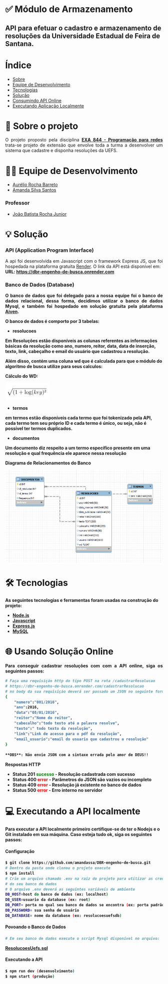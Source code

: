 # ✅ Módulo de Armazenamento
## API para efetuar o cadastro e armazenamento de resoluções da Universidade Estadual de Feira de Santana.



Índice
=================
<!--ts-->
   * [Sobre](#sobre)
   * [Equipe de Desenvolvimento](#equipe-de-desenvolvimento)
   * [Tecnologias](#tecnologias)
   * [Solução](#solucao)
   * [Consumindo API Online](#online)
   * [Executando Aplicação Localmente](#local)
<!--te-->
<div id="sobre">
    <h1> 📝 Sobre o projeto</h1>
    <p align="justify">
    O projeto proposto pela disciplina <b><a href="https://sites.google.com/a/ecomp.uefs.br/joao/home/courses/exa844">EXA 844 - Programação para redes</a></b> trata-se projeto de extensão que envolve toda a turma a desenvolver um sistema que cadastre e disponha resoluções da UEFS. 
    </p>
</div>

<div id="equipe-de-desenvolvimento">    
    <h1>👨‍💻 Equipe de Desenvolvimento</h1>
    <ul>
	<li><a href="https://github.com/aureliobarreto"> Aurélio Rocha Barreto </a></li>
    <li><a href="https://github.com/amandassa"> Amanda Silva Santos </a> </li>
	</ul>
    <h3>Professor</h3>
    <ul>
        <li><a href="https://sites.google.com/a/ecomp.uefs.br/joao/home">João Batista Rocha Junior</a></li>
    </ul>
</div>

<div id="solucao">
    <h1>💡 Solução</h1>
    <h3>API (Application Program Interface)</h3>
    <p align="justify">
 A api foi desenvolvida em Javascript com o framework Express JS, que foi hospedada na plataforma gratuita <a href="https://render.com/">Render</a>. O link da API está disponível em: <br/><b>URL:   <a href="https://dbr-engenho-de-busca.onrender.com"> https://dbr-engenho-de-busca.onrender.com </a>
    </p>
    <h3>Banco de Dados (Database)</h3>
    <p align="justify">
        O banco de dados que foi delegado para a nossa equipe foi o banco de dados relacional, dessa forma, decidimos utilizar o banco de dados Mysql, e também foi hospedado em solução gratuita pela plataforma <a href="https://aiven.io/">Aiven</a>. 
        
O banco de dados é comporto por 3 tabelas:
<ul>
<li> resolucoes</li>
</ul>

Em Resoluções estão disponíveis as colunas referentes as informações básicas da resolução
como ano, numero, reitor, data, data de inserção, texto, link, cabeçalho e email do usuário que cadastrou a resolução.

Além disso, contém uma coluna wd que é calculada para que o módulo do algoritmo de busca 
utilize para seus calculos:


<b>Cálculo do WD: 

<img src="https://github.com/amandassa/DBR-engenho-de-busca/blob/master/imgs/eq.png" alt="Equation">
 <ul>
<li> termos</li>
</ul>

em termos estão disponíveis cada termo que foi tokenizado pela API, cada termo tem seu próprio ID e cada termo é único, ou seja, não é possível ter termos duplicados.

<ul>
<li> documentos</li>
</ul>

Um documento diz respeito a um termo específico presente em uma resolução e qual frequência ele aparece nessa resolução

<b>Diagrama de Relacionamentos do Banco

<img alt="Diagrama de Relacionamentos" src="https://github.com/amandassa/DBR-engenho-de-busca/blob/master/imgs/diagrama.png"/>
    
</div>



<div id="tecnologias">
    <h1>🛠 Tecnologias </h1>
    <p>As seguintes tecnologias e ferramentas foram usadas na construção do projeto:</p>
    <ul>
        <li><a href="https://nodejs.org/">Node.js</a></li>
        <li><a href="https://developer.mozilla.org/pt-BR/docs/Web/JavaScript">Javascript</a></li>
        <li><a href="https://expressjs.com/pt-br/">Express.js</a></li>
        <li><a href="https://www.mysql.com/">MySQL</a></li>
    </ul>
</div>

<div id="online">
    <h1> 🌐 Usando Solução Online </h1>
    <p  align="justify"> Para conseguir cadastrar resoluções com com a API online, siga os      seguintes passos: </p>
</div>

```bash
# Faça uma requisição http do tipo POST na rota /cadastrarResolucao 
# https://dbr-engenho-de-busca.onrender.com/cadastrarResolucao
# no body da sua requisição deverá ser passado um JSON no seguinte formato:
{
	"numero":"001/2016",
	"ano":2016,
	"data":"08/01/2016",
	"reitor":"Nome do reitor",
	"cabecalho":"todo texto até a palavra resolve",
	"texto":" todo texto da resolução",
	"link":"Link de acesso para o pdf da resolução",
    "email_usuario":"email do usuario que cadastrou a resolução"
}

**OBS**: Não envie JSON com a sintaxe errada pelo amor de DEUS!!
```
<p> <b>Respostas HTTP </b> </p>

<ul>
<li>Status 201 <span style="color: green">sucesso</span>  - Resolução cadastrada com sucesso </li>
<li>Status 400 <span style="color: red">error</span>  - Parâmetros do JSON são vazios ou incompleto</li>
<li>Status 409  <span style="color: red">error</span> - Resolução já existente no banco de dados </li>
<li>Status 500  <span style="color: red">error</span> - Erro interno no servidor </li>
</ul>

</div>

<div>
<h1> 💻 Executando a API localmente </h1>

<div id="local">
<h4>Para executar a API localmente primeiro certifique-se de ter o Nodejs e o Git instalado em sua máquina. Caso esteja tudo ok, siga os seguintes passos:</h4>

<h4>Configuração<h4>

 ```bash
$ git clone https://github.com/amandassa/DBR-engenho-de-busca.git
# Dentro da pasta onde clonou o projeto execute
$ npm install
# Crie um arquivo chamado .env na raiz do projeto para utilizar as credenciais
# do seu banco de dados
# O arquivo .env deverá as seguintes variáveis de ambiente
DB_HOST=host do banco de dados (ex: localhost)
DB_USER=usuario da database (ex: root)
DB_PORT= porta no qual seu banco de dados se encontra (ex: porta padrão 3306)
DB_PASSWORD= sua senha de usuário
DB_DATABASE= nome da database (ex: resolucoesuefsdb)

 ```
 
 <h4>Povoando o Banco de Dados <h4>

 ```bash
# Em seu banco de dados execute o script Mysql disponível no arquivo:
```
<a href="https://github.com/aureliobarreto/DBR-engenho-de-busca/blob/master/ResolucoesUefs.sql">ResolucoesUefs.sql</a>
<h4>Executando a API<h4>

 ```bash
$ npm run dev (desenvolvimento)
$ npm start (produção)
```
